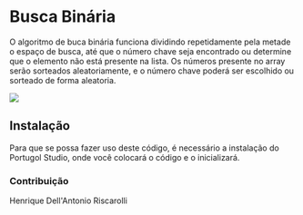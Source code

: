 # Busca Binária

  O algoritmo de buca binária funciona dividindo repetidamente pela metade o espaço de busca, até que o número chave seja encontrado ou determine que o elemento não está presente na lista.
Os números presente no array serão sorteados aleatoriamente, e o número chave poderá ser escolhido ou sorteado de forma aleatoria.

 ![](https://dicionariotec.com/public_html/images/binary_search.jpg)
 
## Instalação

  Para que se possa fazer uso deste código, é necessário a instalação do Portugol Studio, onde você colocará o código e o inicializará.

### Contribuição

  Henrique Dell'Antonio Riscarolli
